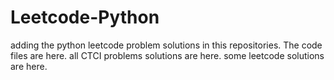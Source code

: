 # Leetcode-Python
adding the python leetcode problem solutions in this repositories. 
The code files are here.
all CTCI problems solutions are here.
some leetcode solutions are here.




































































































































































































































































































































































































































































































































































































































































































































































































































































































































































































































































































































































































